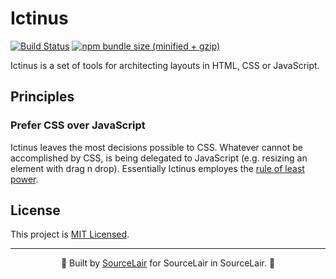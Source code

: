 # Ictinus

[![Build Status](https://travis-ci.com/sourcelair/ictinus.svg?branch=master)](https://travis-ci.com/sourcelair/ictinus) [![npm bundle size (minified + gzip)](https://img.shields.io/bundlephobia/minzip/ictinus.svg)](https://img.shields.io/bundlephobia/minzip/ictinus.svg)


Ictinus is a set of tools for architecting layouts in HTML, CSS or JavaScript.

## Principles

### Prefer CSS over JavaScript

Ictinus leaves the most decisions possible to CSS. Whatever cannot be accomplished by CSS, is being delegated to JavaScript (e.g. resizing an element with drag n drop). Essentially Ictinus employes the [rule of least power](https://en.wikipedia.org/wiki/Rule_of_least_power).

## License

This project is [MIT Licensed](LICENSE).

---

<center>
  🌟 Built by <a href="https://www.sourcelair.com/">SourceLair</a> for SourceLair in SourceLair. 🌟
</center>
